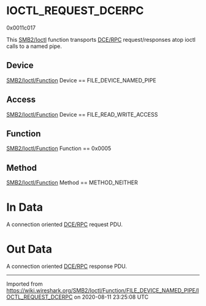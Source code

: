 # IOCTL\_REQUEST\_DCERPC

0x0011c017

This [SMB2/Ioctl](/SMB2/Ioctl) function transports [DCE/RPC](/DCE/RPC) request/responses atop ioctl calls to a named pipe.

## Device

[SMB2/Ioctl/Function](/SMB2/Ioctl/Function) Device == FILE\_DEVICE\_NAMED\_PIPE

## Access

[SMB2/Ioctl/Function](/SMB2/Ioctl/Function) Device == FILE\_READ\_WRITE\_ACCESS

## Function

[SMB2/Ioctl/Function](/SMB2/Ioctl/Function) Function == 0x0005

## Method

[SMB2/Ioctl/Function](/SMB2/Ioctl/Function) Method == METHOD\_NEITHER

# In Data

A connection oriented [DCE/RPC](/DCE/RPC) request PDU.

# Out Data

A connection oriented [DCE/RPC](/DCE/RPC) response PDU.

---

Imported from https://wiki.wireshark.org/SMB2/Ioctl/Function/FILE_DEVICE_NAMED_PIPE/IOCTL_REQUEST_DCERPC on 2020-08-11 23:25:08 UTC
